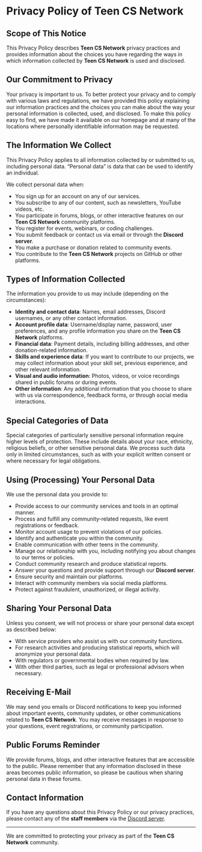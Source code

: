 # Privacy Policy of Teen CS Network

## Scope of This Notice

This Privacy Policy describes **Teen CS Network** privacy practices and provides information about the choices you have regarding the ways in which information collected by **Teen CS Network** is used and disclosed.

## Our Commitment to Privacy

Your privacy is important to us. To better protect your privacy and to comply with various laws and regulations, we have provided this policy explaining our information practices and the choices you can make about the way your personal information is collected, used, and disclosed. To make this policy easy to find, we have made it available on our homepage and at many of the locations where personally identifiable information may be requested.

## The Information We Collect

This Privacy Policy applies to all information collected by or submitted to us, including personal data. “Personal data” is data that can be used to identify an individual.

We collect personal data when:

- You sign up for an account on any of our services.
- You subscribe to any of our content, such as newsletters, YouTube videos, etc.
- You participate in forums, blogs, or other interactive features on our **Teen CS Network** community platforms.
- You register for events, webinars, or coding challenges.
- You submit feedback or contact us via email or through the **Discord server**.
- You make a purchase or donation related to community events.
- You contribute to the **Teen CS Network** projects on GitHub or other platforms.

## Types of Information Collected

The information you provide to us may include (depending on the circumstances):

- **Identity and contact data**: Names, email addresses, Discord usernames, or any other contact information.
- **Account profile data**: Username/display name, password, user preferences, and any profile information you share on the **Teen CS Network** platforms.
- **Financial data**: Payment details, including billing addresses, and other donation-related information.
- **Skills and experience data**: If you want to contribute to our projects, we may collect information about your skill set, previous experience, and other relevant information.
- **Visual and audio information**: Photos, videos, or voice recordings shared in public forums or during events.
- **Other information**: Any additional information that you choose to share with us via correspondence, feedback forms, or through social media interactions.

## Special Categories of Data

Special categories of particularly sensitive personal information require higher levels of protection. These include details about your race, ethnicity, religious beliefs, or other sensitive personal data. We process such data only in limited circumstances, such as with your explicit written consent or where necessary for legal obligations.

## Using (Processing) Your Personal Data

We use the personal data you provide to:

- Provide access to our community services and tools in an optimal manner.
- Process and fulfill any community-related requests, like event registrations or feedback.
- Monitor account usage to prevent violations of our policies.
- Identify and authenticate you within the community.
- Enable communication with other teens in the community.
- Manage our relationship with you, including notifying you about changes to our terms or policies.
- Conduct community research and produce statistical reports.
- Answer your questions and provide support through our **Discord server**.
- Ensure security and maintain our platforms.
- Interact with community members via social media platforms.
- Protect against fraudulent, unauthorized, or illegal activity.

## Sharing Your Personal Data

Unless you consent, we will not process or share your personal data except as described below:

- With service providers who assist us with our community functions.
- For research activities and producing statistical reports, which will anonymize your personal data.
- With regulators or governmental bodies when required by law.
- With other third parties, such as legal or professional advisors when necessary.

## Receiving E-Mail

We may send you emails or Discord notifications to keep you informed about important events, community updates, or other communications related to **Teen CS Network**. You may receive messages in response to your questions, event registrations, or community participation.

## Public Forums Reminder

We provide forums, blogs, and other interactive features that are accessible to the public. Please remember that any information disclosed in these areas becomes public information, so please be cautious when sharing personal data in these forums.

## Contact Information

If you have any questions about this Privacy Policy or our privacy practices, please contact any of the **staff members** via the [Discord server](https://discord.gg/rXuh7MxcX2).

---

We are committed to protecting your privacy as part of the **Teen CS Network** community.

